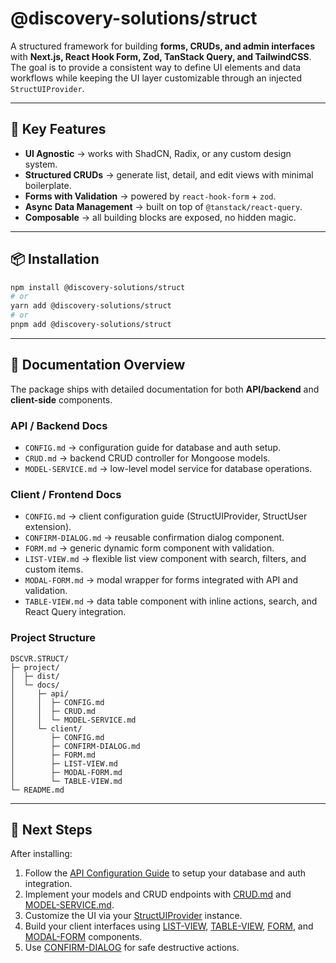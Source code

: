 # @discovery-solutions/struct

A structured framework for building **forms, CRUDs, and admin interfaces** with **Next.js, React Hook Form, Zod, TanStack Query, and TailwindCSS**.
The goal is to provide a consistent way to define UI elements and data workflows while keeping the UI layer customizable through an injected `StructUIProvider`.

---

## 🚀 Key Features

* **UI Agnostic** → works with ShadCN, Radix, or any custom design system.
* **Structured CRUDs** → generate list, detail, and edit views with minimal boilerplate.
* **Forms with Validation** → powered by `react-hook-form` + `zod`.
* **Async Data Management** → built on top of `@tanstack/react-query`.
* **Composable** → all building blocks are exposed, no hidden magic.

---

## 📦 Installation

```bash
npm install @discovery-solutions/struct
# or
yarn add @discovery-solutions/struct
# or
pnpm add @discovery-solutions/struct
```

---

## 📁 Documentation Overview

The package ships with detailed documentation for both **API/backend** and **client-side** components.

### API / Backend Docs

* `CONFIG.md` → configuration guide for database and auth setup.
* `CRUD.md` → backend CRUD controller for Mongoose models.
* `MODEL-SERVICE.md` → low-level model service for database operations.

### Client / Frontend Docs

* `CONFIG.md` → client configuration guide (StructUIProvider, StructUser extension).
* `CONFIRM-DIALOG.md` → reusable confirmation dialog component.
* `FORM.md` → generic dynamic form component with validation.
* `LIST-VIEW.md` → flexible list view component with search, filters, and custom items.
* `MODAL-FORM.md` → modal wrapper for forms integrated with API and validation.
* `TABLE-VIEW.md` → data table component with inline actions, search, and React Query integration.

### Project Structure

```
DSCVR.STRUCT/
├─ project/
│  ├─ dist/
│  └─ docs/
│     ├─ api/
│     │  ├─ CONFIG.md
│     │  ├─ CRUD.md
│     │  └─ MODEL-SERVICE.md
│     └─ client/
│        ├─ CONFIG.md
│        ├─ CONFIRM-DIALOG.md
│        ├─ FORM.md
│        ├─ LIST-VIEW.md
│        ├─ MODAL-FORM.md
│        └─ TABLE-VIEW.md
└─ README.md
```

---

## 📖 Next Steps

After installing:

1. Follow the [API Configuration Guide](./docs/api/CONFIG.md) to setup your database and auth integration.
2. Implement your models and CRUD endpoints with [CRUD.md](./docs/api/CRUD.md) and [MODEL-SERVICE.md](./docs/api/MODEL-SERVICE.md).
3. Customize the UI via your [StructUIProvider](./docs/client/CONFIG.md) instance.
4. Build your client interfaces using [LIST-VIEW](./docs/client/LIST-VIEW.md), [TABLE-VIEW](./docs/client/TABLE-VIEW.md), [FORM](./docs/client/FORM.md), and [MODAL-FORM](./docs/client/MODAL-FORM.md) components.
5. Use [CONFIRM-DIALOG](./docs/client/CONFIRM-DIALOG.md) for safe destructive actions.